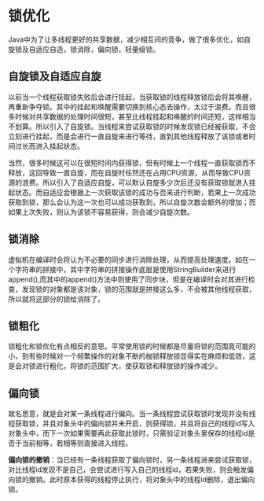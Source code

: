 # 锁优化

Java中为了让多线程更好的共享数据，减少相互间的竞争，做了很多优化，如自旋锁及自适应自选，锁消除，偏向锁，轻量级锁。

## 自旋锁及自适应自旋

以前当一个线程获取锁失败后会进行挂起，当获取锁的线程释放锁后会将其唤醒，再重新争夺锁。其中的挂起和唤醒需要切换到核心态去操作，太过于浪费。而且很多时候对共享数据的处理时间很短，甚至比线程挂起和唤醒的时间还短，这样相当不划算。所以引入了自旋锁。当线程来尝试获取锁的时候发现锁已经被获取，不会立刻进行挂起，而是会进行一直自旋来进行等待，直到其他线程释放了该锁或者时间过长而进入挂起状态。

当然，很多时候这可以在很短时间内获得锁，但有时候上一个线程一直获取锁而不释放，这回导致一直自旋，而在自旋时任然还在占用CPU资源，从而导致CPU资源的浪费。所以引入了自适应自旋，可以默认自旋多少次后还没有获取锁就进入挂起状态。而自适应会根据上一次获取该锁的成功与否来进行判断，若果上一次成功获取到锁，那么会认为这一次也可以成功获取到，所以自旋次数会额外的增加；而如果上次失败，则认为该锁不容易获得，则会减少自旋次数。

## 锁消除

虚拟机在编译时会将认为不必要的同步进行消除处理，从而提高处理速度。如在一个字符串的拼接中，其中字符串的拼接操作底层是使用StringBuilder来进行append(),而其中的append()方法中则使用了同步块，但是在编译时会对其进行检查，发现锁的对象都是该对象，锁的范围就是拼接这么多，不会被其他线程获取，所以就将这部分的锁给消除了。

## 锁粗化

锁粗化和锁优化有点相反的意思。平常使用锁的时候都是尽量将锁的范围竟可能的小，到有些时候对一个频繁操作的对象不断的枷锁释放锁显得实在麻烦和低效，这是会对锁进行粗化，将锁的范围扩大，使获取锁和释放锁的操作减少。

## 偏向锁

故名思意，就是会对某一条线程进行偏向。当一条线程尝试获取锁时发现并没有线程获取锁，并且对象头中的偏向锁并未开启，则获得锁，并且将自己的线程id写入对象头中，而下一次如果需要再此获取此锁时，只需验证对象头里保存的线程id是否于当前相等，若相等则直接进入线程。

**偏向锁的撤销**：当已经有一条线程获取了偏向锁时，另一条线程进来尝试获取锁，对比线程id发现不是自己，会尝试进行写入自己的线程id，若果失败，则会触发偏向锁的撤销。此时原本获得的线程停止执行，将对象头中的线程id删除，退出偏向锁。




























